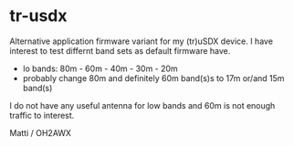 # tr-usdx
Alternative application firmware variant for my (tr)uSDX device.
I have interest to test differnt band sets as default firmware have.
  - lo bands: 80m - 60m - 40m - 30m - 20m
  - probably change 80m and definitely 60m band(s)s to 17m or/and 15m band(s)

I do not have any useful antenna for low bands and 60m is not enough traffic to interest.


Matti / OH2AWX
